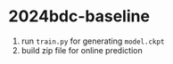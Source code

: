 # 2024bdc-baseline

1. run `train.py` for generating `model.ckpt`
2. build zip file for online prediction
